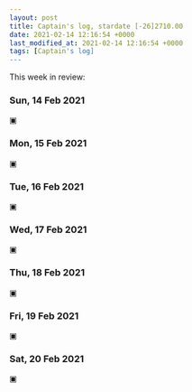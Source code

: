```yaml
---
layout: post
title: Captain's log, stardate [-26]2710.00
date: 2021-02-14 12:16:54 +0000
last_modified_at: 2021-02-14 12:16:54 +0000
tags: [Captain's log]
---
```


This week in review:

<!-- more -->

### Sun, 14 Feb 2021

▣

### Mon, 15 Feb 2021

▣

### Tue, 16 Feb 2021

▣

### Wed, 17 Feb 2021

▣

### Thu, 18 Feb 2021

▣

### Fri, 19 Feb 2021

▣

### Sat, 20 Feb 2021

▣

